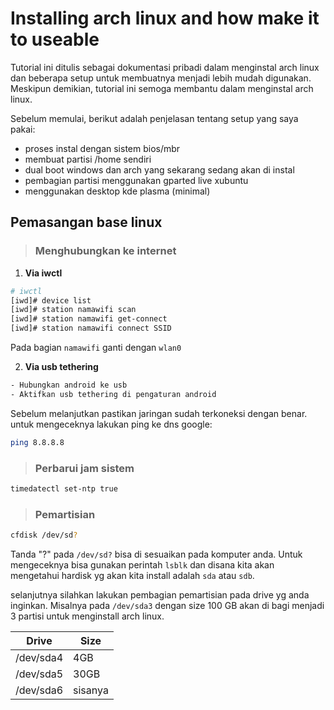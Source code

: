 # Installing arch linux and how make it to useable

Tutorial ini ditulis sebagai dokumentasi pribadi dalam menginstal arch linux dan beberapa setup untuk membuatnya menjadi lebih mudah digunakan. Meskipun demikian, tutorial ini semoga membantu dalam menginstal arch linux.

Sebelum memulai,
berikut adalah penjelasan tentang setup yang saya pakai:

- proses instal dengan sistem bios/mbr
- membuat partisi /home sendiri
- dual boot windows dan arch yang sekarang sedang akan di instal
- pembagian partisi menggunakan gparted live xubuntu
- menggunakan desktop kde plasma (minimal)

## Pemasangan base linux
> ### Menghubungkan ke internet

1. **Via iwctl**

```bash
# iwctl
[iwd]# device list
[iwd]# station namawifi scan
[iwd]# station namawifi get-connect
[iwd]# station namawifi connect SSID
```
Pada bagian `namawifi` ganti dengan `wlan0`

2. **Via usb tethering**

```bash
- Hubungkan android ke usb
- Aktifkan usb tethering di pengaturan android
```
Sebelum melanjutkan pastikan jaringan sudah terkoneksi dengan benar. untuk mengeceknya lakukan ping ke dns google:
```bash
ping 8.8.8.8
```

> ### Perbarui jam sistem

```bash
timedatectl set-ntp true
```
> ### Pemartisian

```bash
cfdisk /dev/sd?
```
Tanda "?" pada `/dev/sd?` bisa di sesuaikan pada komputer anda. Untuk mengeceknya bisa gunakan perintah `lsblk` dan disana kita akan mengetahui hardisk yg akan kita install adalah `sda` atau `sdb`.

selanjutnya silahkan lakukan pembagian pemartisian pada drive yg anda inginkan.
Misalnya pada `/dev/sda3` dengan size 100 GB akan di bagi menjadi 3 partisi untuk menginstall arch linux.

|   Drive   |   Size  |
|   -----   |   ----  |
| /dev/sda4 |   4GB   |
| /dev/sda5 |   30GB  |
| /dev/sda6 | sisanya |


